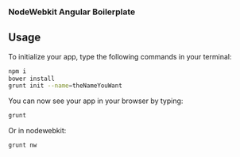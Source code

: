 ### NodeWebkit Angular Boilerplate

## Usage

To initialize your app, type the following commands in your terminal:

```bash
npm i
bower install
grunt init --name=theNameYouWant
```

You can now see your app in your browser by typing:
```bash
grunt
```
Or in nodewebkit:
```bash
grunt nw
```